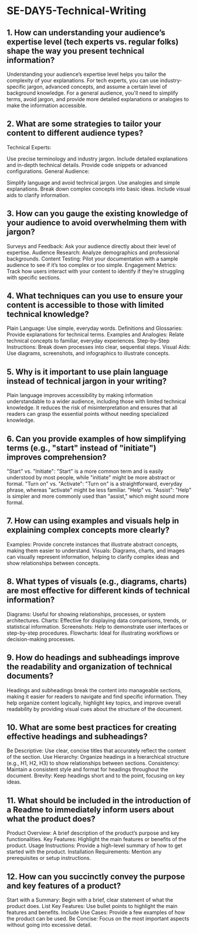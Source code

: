 # SE-DAY5-Technical-Writing
## 1. How can understanding your audience’s expertise level (tech experts vs. regular folks) shape the way you present technical information?
Understanding your audience’s expertise level helps you tailor the complexity of your explanations. For tech experts, you can use industry-specific jargon, advanced concepts, and assume a certain level of background knowledge. For a general audience, you'll need to simplify terms, avoid jargon, and provide more detailed explanations or analogies to make the information accessible.
## 2. What are some strategies to tailor your content to different audience types?
Technical Experts:

Use precise terminology and industry jargon.
Include detailed explanations and in-depth technical details.
Provide code snippets or advanced configurations.
General Audience:

Simplify language and avoid technical jargon.
Use analogies and simple explanations.
Break down complex concepts into basic ideas.
Include visual aids to clarify information.
## 3. How can you gauge the existing knowledge of your audience to avoid overwhelming them with jargon?
Surveys and Feedback: Ask your audience directly about their level of expertise.
Audience Research: Analyze demographics and professional backgrounds.
Content Testing: Pilot your documentation with a sample audience to see if it’s too complex or too simple.
Engagement Metrics: Track how users interact with your content to identify if they’re struggling with specific sections.
## 4. What techniques can you use to ensure your content is accessible to those with limited technical knowledge?

Plain Language: Use simple, everyday words.
Definitions and Glossaries: Provide explanations for technical terms.
Examples and Analogies: Relate technical concepts to familiar, everyday experiences.
Step-by-Step Instructions: Break down processes into clear, sequential steps.
Visual Aids: Use diagrams, screenshots, and infographics to illustrate concepts.
## 5. Why is it important to use plain language instead of technical jargon in your writing?
Plain language improves accessibility by making information understandable to a wider audience, including those with limited technical knowledge. It reduces the risk of misinterpretation and ensures that all readers can grasp the essential points without needing specialized knowledge.
## 6. Can you provide examples of how simplifying terms (e.g., "start" instead of "initiate") improves comprehension?
"Start" vs. "Initiate": "Start" is a more common term and is easily understood by most people, while "initiate" might be more abstract or formal.
"Turn on" vs. "Activate": "Turn on" is a straightforward, everyday phrase, whereas "activate" might be less familiar.
"Help" vs. "Assist": "Help" is simpler and more commonly used than "assist," which might sound more formal.
## 7. How can using examples and visuals help in explaining complex concepts more clearly?
Examples: Provide concrete instances that illustrate abstract concepts, making them easier to understand.
Visuals: Diagrams, charts, and images can visually represent information, helping to clarify complex ideas and show relationships between concepts.
## 8. What types of visuals (e.g., diagrams, charts) are most effective for different kinds of technical information?
Diagrams: Useful for showing relationships, processes, or system architectures.
Charts: Effective for displaying data comparisons, trends, or statistical information.
Screenshots: Help to demonstrate user interfaces or step-by-step procedures.
Flowcharts: Ideal for illustrating workflows or decision-making processes.
## 9. How do headings and subheadings improve the readability and organization of technical documents?
Headings and subheadings break the content into manageable sections, making it easier for readers to navigate and find specific information. They help organize content logically, highlight key topics, and improve overall readability by providing visual cues about the structure of the document.
## 10. What are some best practices for creating effective headings and subheadings?
Be Descriptive: Use clear, concise titles that accurately reflect the content of the section.
Use Hierarchy: Organize headings in a hierarchical structure (e.g., H1, H2, H3) to show relationships between sections.
Consistency: Maintain a consistent style and format for headings throughout the document.
Brevity: Keep headings short and to the point, focusing on key ideas.
## 11. What should be included in the introduction of a Readme to immediately inform users about what the product does?
Product Overview: A brief description of the product’s purpose and key functionalities.
Key Features: Highlight the main features or benefits of the product.
Usage Instructions: Provide a high-level summary of how to get started with the product.
Installation Requirements: Mention any prerequisites or setup instructions.
## 12. How can you succinctly convey the purpose and key features of a product?
Start with a Summary: Begin with a brief, clear statement of what the product does.
List Key Features: Use bullet points to highlight the main features and benefits.
Include Use Cases: Provide a few examples of how the product can be used.
Be Concise: Focus on the most important aspects without going into excessive detail.
